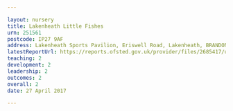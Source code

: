 ```yaml
---

layout: nursery
title: Lakenheath Little Fishes
urn: 251561
postcode: IP27 9AF
address: Lakenheath Sports Pavilion, Eriswell Road, Lakenheath, BRANDON, Suffolk, IP27 9AF
latestReportUrl: https://reports.ofsted.gov.uk/provider/files/2685417/urn/251561.pdf
teaching: 2
development: 2
leadership: 2
outcomes: 2
overall: 2
date: 27 April 2017

---
```

